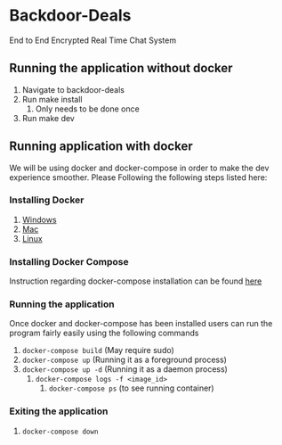 # Backdoor-Deals

End to End Encrypted Real Time Chat System

## Running the application without docker

  1. Navigate to backdoor-deals
  2. Run make install
     1. Only needs to be done once
  3. Run make dev

## Running application with docker

We will be using docker and docker-compose in order to make the dev experience smoother.
Please Following the following steps listed here:

### Installing Docker

  1. [Windows](https://docs.docker.com/desktop/install/windows-install/)
  2. [Mac](https://docs.docker.com/desktop/install/mac-install/)
  3. [Linux](https://docs.docker.com/desktop/install/linux-install/)

### Installing Docker Compose

  Instruction regarding docker-compose installation can be found [here](https://docs.docker.com/compose/install/)

### Running the application

  Once docker and docker-compose has been installed users can run the program fairly easily using the following commands

  1. `docker-compose build` (May require sudo)
  2. `docker-compose up` (Running it as a foreground process)
  3. `docker-compose up -d` (Running it as a daemon process)
     1. `docker-compose logs -f <image_id>`
        1. `docker-compose ps` (to see running container)

### Exiting the application

  1. ```docker-compose down```
